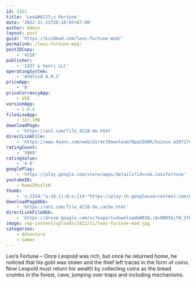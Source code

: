 ```yaml
---
id: 3161
title: 'Leo&#8217;s Fortune'
date: '2022-11-21T20:10:03+07:00'
author: Admin
layout: post
guid: 'https://kindmod.com/leos-fortune-mod/'
permalink: /leos-fortune-mod/
postIDCopy:
    - '4218'
publisher:
    - '1337 & Senri LLC'
operatingSystem:
    - 'Android 4.0.3'
priceApp:
    - '0'
priceCurrencyApp:
    - USD
versionApp:
    - 1.0.4
fileSizeApp:
    - 327.1Mb
downloadPage:
    - 'https://an1.com/file_4218-dw.html'
directLinkFile:
    - 'https://www.4sync.com/web/directDownload/RpqCDU8R/5oinus.a20717e519b1485a5393482c826a6b92'
ratingCount:
    - '5969'
ratingValue:
    - '4.8'
googlePlay:
    - 'https://play.google.com/store/apps/details?id=com.leosfortune'
youtubeID:
    - KoewIMszls0
thumb:
    - 's:2314:"a:18:{i:0;s:114:"https://play-lh.googleusercontent.com/BKzEX7H3vHKDDUDCCeSp2X1UzMhmH7baQNF-JfJX1mClWPlWtp7z6ZW_1ZpBo0lEYw=w526-h296";i:1;s:116:"https://play-lh.googleusercontent.com/WZUxY-Pof0K9zI_lX9sufTEqyOqTVFgc4agLoWcYrXLoTO13DCwlP2cy3raTs2C42aWH=w526-h296";i:2;s:114:"https://play-lh.googleusercontent.com/_MxcxCKZ_x_6rkjstzZh9MSumy_gwHx0AFWlmrZqKkWra1cHnI3Hzh-0EI5eq5vOhw=w526-h296";i:3;s:116:"https://play-lh.googleusercontent.com/QvKtSAd3-4zUD6QKSzuftKBwFnJdjuY7Is17bDa_TfYCvdLR8pGgFBgWEIj3FERQCBO3=w526-h296";i:4;s:114:"https://play-lh.googleusercontent.com/X6tpHg9T3s2cyvHGbJZEN_ocBGN_mQzuFobdKMEeiBuM8tfCwmf1wZp_BCPOcRLRLA=w526-h296";i:5;s:115:"https://play-lh.googleusercontent.com/-xPPO82Sz1BqWL-oOB15gYFYfFVDgbpuPaGJ44--L8p6zTZ6ntT5qdHmGjPPQUa9TDU=w526-h296";i:6;s:116:"https://play-lh.googleusercontent.com/gJZdXZYIlCSd-7DZ31m9shNmv7sh3MNficAjSafU-_s3QwoiGWXxUckvnQ6tfWauYHJ3=w526-h296";i:7;s:114:"https://play-lh.googleusercontent.com/8n9CfDqKuB6fjCHMFZ3Ce_1iRRxR3rN0MjQJfpcmiKkysycAjiNa8EDfye5Mh4mBLQ=w526-h296";i:8;s:115:"https://play-lh.googleusercontent.com/yqiMcS-xGTQBBbrcoZxmGZUjaDfiMulBO_kNJCXDJtFdSzmP4Nru9F5sSR3qNKKtZZM=w526-h296";i:9;s:115:"https://play-lh.googleusercontent.com/YTsuCsyYiP1BmC4J8dK6ozw93oYvZQkdIsoJjpqhDL2IYBFa4HSiSUJAdix_SWKwA6o=w526-h296";i:10;s:114:"https://play-lh.googleusercontent.com/lzSJXtDECVWazQ4z13xM9H9LBrlu5kPcXlZ4oMI0PQcGIxVMgfS8ksYqsBayxUklCA=w526-h296";i:11;s:115:"https://play-lh.googleusercontent.com/wTOMyM6l7JR_40Cg9xuLKn743B8tGUrVHgBrFeB8xUjBPeyd9042wD2Jmc_kCEjNp3M=w526-h296";i:12;s:114:"https://play-lh.googleusercontent.com/NEYLo6YNdGv39C_lMyujJoLj_H72--ZsqQwxRqfTQHwfDUisjLxwtmlpcfFe2i39Ng=w526-h296";i:13;s:115:"https://play-lh.googleusercontent.com/81YSsZnbYcZfRfHfB5sv5xcfZIJROb2hoUldAgihKbg04z0w3e1ZozILZviMXuqdfy4=w526-h296";i:14;s:114:"https://play-lh.googleusercontent.com/08LW1DRHpAuAo2EcSY8LaM9zjlOgk0D5vDu4wkWlDyKdc9PWRVHbR6gy3wr_i_taCw=w526-h296";i:15;s:115:"https://play-lh.googleusercontent.com/8apaeWI18weXpvCT6IDt_ZcNXdFIKtEEN4AwsUpIxAsNRa8N29G85HvZYuyQgf0kQkQ=w526-h296";i:16;s:114:"https://play-lh.googleusercontent.com/tQnu2yA4Xptol_77_c6pBQGTJ4_Qq0_ywsnrNH0j15RutRblizr2bnafBx8SfBKqng=w526-h296";i:17;s:115:"https://play-lh.googleusercontent.com/_x7cg9hNLeYHeoZ2OAHAEVM-pJcXx8wTsRpFPZeOWTjyifMkwcVu7PBpTU1bwCULB4A=w526-h296";}";'
downloadPageObb:
    - 'https://an1.com/file_4218-dw_cache.html'
directLinkFileObb:
    - 'https://drive.google.com/uc?export=download&#038;id=0B0SGjfW_2fKYem9KVHpuSkVEdDQ'
image: /wp-content/uploads/2022/11/leos-fortune-mod.jpg
categories:
    - Adventure
    - Games
---
```


Leo’s Fortune – Once Leopold was rich, but once he returned home, he noticed that his gold was stolen and the thief left traces in the form of coins. Now Leopold must return his wealth by collecting coins as the bread crumbs in the forest, cave, jumping over traps and including mechanisms.